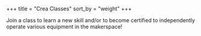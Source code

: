 +++
title = "Crea Classes"
sort_by = "weight"
+++

Join a class to learn a new skill and/or to become certified to independently operate various equipment in the makerspace!